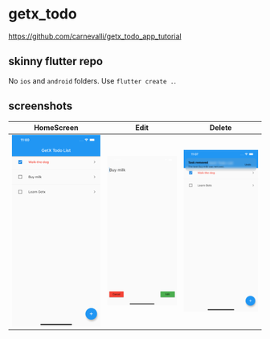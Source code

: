 # getx_todo

https://github.com/carnevalli/getx_todo_app_tutorial

## skinny flutter repo

No `ios` and `android` folders. Use `flutter create .`.

## screenshots

| HomeScreen                                | Edit                          | Delete                                           |
| ----------------------------------------- | ----------------------------- | ------------------------------------------------ |
| ![HomeScreen](screenshots/homescreen.png) | ![Edit](screenshots/edit.png) | ![Delete with undo](screenshots/delete_undo.png) |
